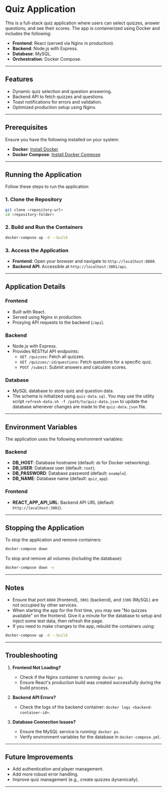 # Quiz Application

This is a full-stack quiz application where users can select quizzes, answer questions, and see their scores. The app is containerized using Docker and includes the following:

- **Frontend**: React (served via Nginx in production).
- **Backend**: Node.js with Express.
- **Database**: MySQL.
- **Orchestration**: Docker Compose.

---

## Features

- Dynamic quiz selection and question answering.
- Backend API to fetch quizzes and questions.
- Toast notifications for errors and validation.
- Optimized production setup using Nginx.

---

## Prerequisites

Ensure you have the following installed on your system:

- **Docker**: [Install Docker](https://docs.docker.com/get-docker/)
- **Docker Compose**: [Install Docker Compose](https://docs.docker.com/compose/install/)

---

## Running the Application

Follow these steps to run the application:

### 1. Clone the Repository

```bash
git clone <repository-url>
cd <repository-folder>
```

### 2. Build and Run the Containers

```bash
docker-compose up -d --build
```

### 3. Access the Application

- **Frontend**: Open your browser and navigate to `http://localhost:8080`.
- **Backend API**: Accessible at `http://localhost:3001/api`.

---

## Application Details

### **Frontend**

- Built with React.
- Served using Nginx in production.
- Proxying API requests to the backend (`/api`).

### **Backend**

- Node.js with Express.
- Provides RESTful API endpoints:
  - `GET /quizzes`: Fetch all quizzes.
  - `GET /quizzes/:id/questions`: Fetch questions for a specific quiz.
  - `POST /submit`: Submit answers and calculate scores.

### **Database**

- MySQL database to store quiz and question data.
- The schema is initialized using `quiz-data.sql`. You may use the utility script `refresh-data.sh -f /path/to/quiz-data.json` to update the database whenever changes are made to the `quiz-data.json` file.

---

## Environment Variables

The application uses the following environment variables:

### Backend

- **DB_HOST**: Database hostname (default: `db` for Docker networking).
- **DB_USER**: Database user (default: `root`).
- **DB_PASSWORD**: Database password (default: `example`).
- **DB_NAME**: Database name (default: `quiz_app`).

### Frontend

- **REACT_APP_API_URL**: Backend API URL (default: `http://localhost:3001`).

---

## Stopping the Application

To stop the application and remove containers:

```bash
docker-compose down
```

To stop and remove all volumes (including the database):

```bash
docker-compose down -v
```

---

## Notes

- Ensure that port `8080` (frontend), `3001` (backend), and `3306` (MySQL) are not occupied by other services.
- When starting the app for the first time, you may see "No quizzes available" on the frontend. Give it a minute for the database to setup and inject some test data, then refresh the page. 
- If you need to make changes to the app, rebuild the containers using:

```bash
docker-compose up -d --build
```

---

## Troubleshooting

1. **Frontend Not Loading?**

   - Check if the Nginx container is running: `docker ps`.
   - Ensure React's production build was created successfully during the build process.

2. **Backend API Errors?**

   - Check the logs of the backend container: `docker logs <backend-container-id>`.

3. **Database Connection Issues?**
   - Ensure the MySQL service is running: `docker ps`.
   - Verify environment variables for the database in `docker-compose.yml`.

---

## Future Improvements

- Add authentication and player management.
- Add more robust error handling.
- Improve quiz management (e.g., create quizzes dynamically).

---
